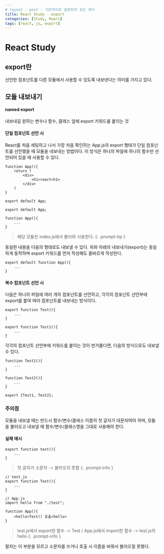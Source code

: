 ```yaml
---
# layout : post - 기본적으로 설정되어 있는 변수
title: React Study - export
categories: [Study, React]
tags: [react, js, export]
---
```


# React Study

## export란
선언한 컴포넌트를 다른 모듈에서 사용할 수 있도록 내보낸다는 의미를 가지고 있다.

## 모듈 내보내기
#### named export
내보내길 원하는 변수나 함수, 클래스 앞에 export 키워드를 붙이는 것

#### 단일 컴포넌트 선언 시
React를 처음 세팅하고 나서 가장 처음 확인하는 App.js의 export 형태가 단일 컴포넌트를 선언했을 때 모듈을 내보내는 방법이다.
이 방식은 하나의 파일에 하나의 함수만 선언되어 있을 때 사용할 수 있다.

```react
function App(){
    return (
        <div>
            <h1>react<h1>
        </div>
    )
}

export default App;
```

```react
export default App;

function App(){
    ...
}
```
> 해당 모듈은 index.js에서 불러와 사용한다.
{: .prompt-tip }

동일한 내용을 다음의 형태로도 내보낼 수 있다. 위와 아래의 내보내기(export)는 동일하게 동작하며 export 키워드를 먼저 작성해도 올바르게 작성한다.

```react
export default function App(){
    ...
}
```


#### 복수 컴포넌트 선언 시
다음은 하나의 파일에 여러 개의 컴포넌트를 선언하고, 각각의 컴포넌트 선언부에 export를 붙여 여러 컴포넌트를 내보내는 방식이다.

```react
export function Test(){
    ...
}

export function Test1(){
    ...
}
```

각각의 컴포넌트 선언부에 키워드를 붙이는 것이 번거롭다면, 다음의 방식으로도 내보낼 수 있다.

```react
function Test1(){
    ...
}

function Test2(){
    ...
}

export {Test1, Test2};
```

### 주의점
모듈을 내보낼 때는 반드시 함수/변수/클래스 이름의 첫 글자가 대문자여야 하며, 모듈을 불러오고 내보낼 때 함수/변수/클래스명을 그대로 사용해야 한다.

#### 실패 예시
```react
export function test(){
    ...
}
```
> 첫 글자가 소문자 -> 불러오지 못함
{: .prompt-info }

```react
// test.js
export function Test(){
    ...
}

// App.js
import hello from "./test";

function App(){
    <hello>Test() 호출<hello>
}
```
> test.js에서 export한 함수 -> Test / App.js에서 import한 함수 -> test.js의 hello
{: .prompt-info }

필자는 이 부분을 모르고 소문자를 쓰거나 호출 시 이름을 바꿔서 불러오질 못했다.